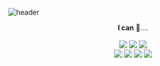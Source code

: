 ![header](https://capsule-render.vercel.app/api?type=transparent&color=111111&fontColor=333333&height=200&section=header&text=WELC😐ME.&fontSize=70)

<div align="center"><b>I can</b>&nbsp;🐢....</div>  

<br>

<div align="center"><img src="https://img.shields.io/badge/HTML5-E34F26?style=for-the-badge&logo=HTML5&logoColor=white"/> <img src="https://img.shields.io/badge/CSS3-1572B6?style=for-the-badge&logo=CSS3&logoColor=white"/>  <img src="https://img.shields.io/badge/SCSS-CC6699?style=for-the-badge&logo=sass&logoColor=white"/> <br><img src="https://img.shields.io/badge/JavaScript-F7DF1E?style=for-the-badge&logo=JavaScript&logoColor=black"/>  <img src="https://img.shields.io/badge/JQuery-0769AD?style=for-the-badge&logo=JQuery&logoColor=white"/> <img src="https://img.shields.io/badge/React-61DAFB?style=for-the-badge&logo=React&logoColor=black"/>  <img src="https://img.shields.io/badge/Axios-5A29E4?style=for-the-badge&logo=Axios&logoColor=white"/>  </div>
